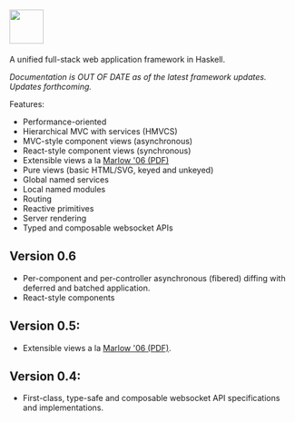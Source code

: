 # <img src='https://raw.githubusercontent.com/grumply/pure/93cf59bcd0bb5c7092d8d63e72d356c30cb7481f/logo/pure.svg' height='60'>

A unified full-stack web application framework in Haskell. 

*Documentation is OUT OF DATE as of the latest framework updates. Updates forthcoming.*

Features:

* Performance-oriented
* Hierarchical MVC with services (HMVCS)
* MVC-style component views (asynchronous)
* React-style component views (synchronous)
* Extensible views a la [Marlow '06 (PDF)](http://simonmar.github.io/bib/papers/ext-exceptions.pdf)
* Pure views (basic HTML/SVG, keyed and unkeyed)
* Global named services
* Local named modules
* Routing
* Reactive primitives
* Server rendering
* Typed and composable websocket APIs

## Version 0.6

* Per-component and per-controller asynchronous (fibered) diffing with deferred and batched application. 
* React-style components

## Version 0.5:

* Extensible views a la [Marlow '06 (PDF)](http://simonmar.github.io/bib/papers/ext-exceptions.pdf).

## Version 0.4:

* First-class, type-safe and composable websocket API specifications and implementations.
